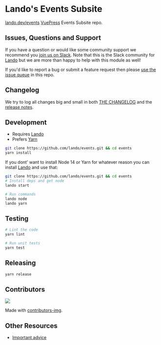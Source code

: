 # Lando's Events Subsite

[lando.dev/events](https://lando.dev/events) [VuePress](https://vuepress.vuejs.org/) Events Subsite repo.

## Issues, Questions and Support

If you have a question or would like some community support we recommend you [join us on Slack](https://launchpass.com/devwithlando). Note that this is the Slack community for [Lando](https://lando.dev) but we are more than happy to help with this module as well!

If you'd like to report a bug or submit a feature request then please [use the issue queue](https://github.com/lando/events/issues/new/choose) in this repo.

## Changelog

We try to log all changes big and small in both [THE CHANGELOG](https://github.com/lando/events/blob/main/CHANGELOG.md) and the [release notes](https://github.com/lando/events/releases).


## Development

* Requires [Lando](https://lando.dev/)
* Prefers [Yarn](https://classic.yarnpkg.com/lang/en/docs/install)

```bash
git clone https://github.com/lando/events.git && cd events
yarn install
```

If you dont' want to install Node 14 or Yarn for whatever reason you can install [Lando](https://docs.lando.dev/basics/installation.html) and use that:

```bash
git clone https://github.com/lando/events.git && cd events
# Install deps and get node
lando start

# Run commands
lando node
lando yarn
```

## Testing

```bash
# Lint the code
yarn lint

# Run unit tests
yarn test
```

## Releasing

```bash
yarn release
```

## Contributors

<a href="https://github.com/lando/events/graphs/contributors">
  <img src="https://contrib.rocks/image?repo=lando/events" />
</a>

Made with [contributors-img](https://contrib.rocks).

## Other Resources

* [Important advice](https://www.youtube.com/watch?v=WA4iX5D9Z64)

